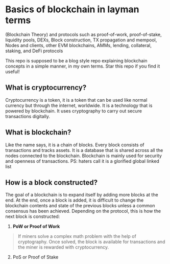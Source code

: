 # Basics of blockchain in layman terms
(Blockchain Theory) and protocols such as proof-of-work, proof-of-stake, liquidity pools, DEXs, Block construction, TX propagation and mempool, Nodes and clients, other EVM blockchains, AMMs, lending, collateral, staking, and DeFi protocols

This repo is supposed to be a blog style repo explaining blockchain concepts in a simple manner, in my own terms. Star this repo if you find it useful!

## What is cryptocurrency?
Cryptocurrency is a token, it is a token that can be used like normal currency but through the internet, worldwide. It is a technology that is powered by blockchain. It uses cryptography to carry out secure transactions digitally. 

## What is blockchain?
Like the name says, it is a chain of blocks. Every block consists of transactions and tracks assets. It is a database that is shared across all the nodes connected to the blockchain. Blockchain is mainly used for security and openness of transactions.
PS: haters call it is a glorified global linked list 

## How is a block constructed?
The goal of a blockchain is to expand itself by adding more blocks at the end. At the end, once a block is added, it is difficult to change the blockchain contents and state of the previous blocks unless a common consensus has been achieved. Depending on the protocol, this is how the next block is constructed: 

1. __PoW or Proof of Work__
> If miners solve a complex math problem with the help of cryptography. Once solved, the block is available for transactions and the miner is rewarded with cryptocurrency. 

2. PoS or Proof of Stake
